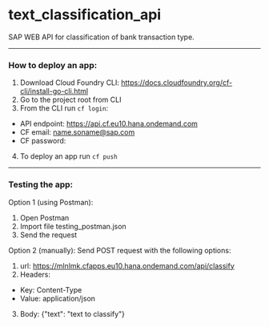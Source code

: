 # text_classification_api
SAP WEB API for classification of bank transaction type.
___
### How to deploy an app:
1. Download Cloud Foundry CLI: https://docs.cloudfoundry.org/cf-cli/install-go-cli.html
2. Go to the project root from CLI
3. From the CLI run `cf login`:
- API endpoint: https://api.cf.eu10.hana.ondemand.com
- CF email: name.soname@sap.com
- CF password: 
4. To deploy an app run `cf push`

___
### Testing the app:
Option 1 (using Postman):
1. Open Postman
2. Import file testing_postman.json
3. Send the request

Option 2 (manually):
Send POST request with the following options:
1. url: https://mlnlmk.cfapps.eu10.hana.ondemand.com/api/classify
2. Headers:
  - Key: Content-Type
  - Value: application/json
3. Body: {"text": "text to classify"}
